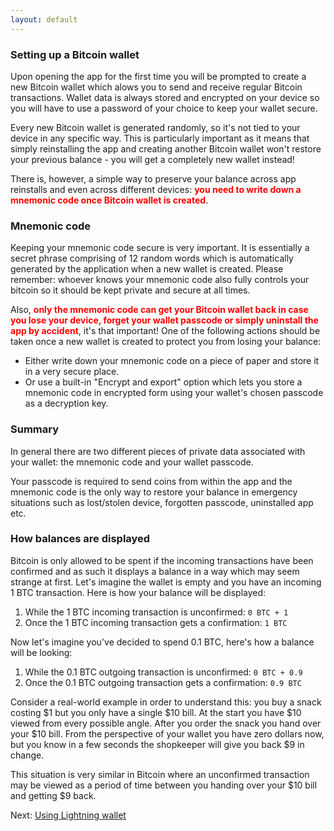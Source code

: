 ```yaml
---
layout: default
---
```


### [](#setting-up-bitcoin-wallet)Setting up a Bitcoin wallet

Upon opening the app for the first time you will be prompted to create a new Bitcoin wallet which alows you to send and receive regular Bitcoin transactions. Wallet data is always stored and encrypted on your device so you will have to use a password of your choice to keep your wallet secure.

Every new Bitcoin wallet is generated randomly, so it's not tied to your device in any specific way. This is particularly important as it means that simply reinstalling the app and creating another Bitcoin wallet won't restore your previous balance - you will get a completely new wallet instead!

There is, however, a simple way to preserve your balance across app reinstalls and even across different devices: <strong><font color="red">you need to write down a mnemonic code once Bitcoin wallet is created</font></strong>.

### [](#mnemonic-code)Mnemonic code

Keeping your mnemonic code secure is very important. It is essentially a secret phrase comprising of 12 random words which is automatically generated by the application when a new wallet is created. Please remember: whoever knows your mnemonic code also fully controls your bitcoin so it should be kept private and secure at all times.

Also, <strong><font color="red">only the mnemonic code can get your Bitcoin wallet back in case you lose your device, forget your wallet passcode or simply uninstall the app by accident</font></strong>, it's that important! One of the following actions should be taken once a new wallet is created to protect you from losing your balance:

- Either write down your mnemonic code on a piece of paper and store it in a very secure place.
- Or use a built-in "Encrypt and export" option which lets you store a mnemonic code in encrypted form using your wallet's chosen passcode as a decryption key.

### [](#summary)Summary

In general there are two different pieces of private data associated with your wallet: the mnemonic code and your wallet passcode. 

Your passcode is required to send coins from within the app and the mnemonic code is the only way to restore your balance in emergency situations such as lost/stolen device, forgotten passcode, uninstalled app etc.

### [](#how-bitcoin-wallet-displays-balance)How balances are displayed

Bitcoin is only allowed to be spent if the incoming transactions have been confirmed and as such it displays a balance in a way which may seem strange at first. Let's imagine the wallet is empty and you have an incoming 1 BTC transaction. Here is how your balance will be displayed:

1. While the 1 BTC incoming transaction is unconfirmed: `0 BTC + 1`
2. Once the 1 BTC incoming transaction gets a confirmation: `1 BTC`

Now let's imagine you've decided to spend 0.1 BTC, here's how a balance will be looking:

1. While the 0.1 BTC outgoing transaction is unconfirmed: `0 BTC + 0.9`
2. Once the 0.1 BTC outgoing transaction gets a confirmation: `0.9 BTC`

Consider a real-world example in order to understand this: you buy a snack costing $1 but you only have a single $10 bill. At the start you have $10 viewed from every possible angle. After you order the snack you hand over your $10 bill. From the perspective of your wallet you have zero dollars now, but you know in a few seconds the shopkeeper will give you back $9 in change. 

This situation is very similar in Bitcoin where an unconfirmed transaction may be viewed as a period of time between you handing over your $10 bill and getting $9 back.

Next: [Using Lightning wallet](http://lightning-wallet.com/using-lightning-wallet.html#using-lightning-wallet)
